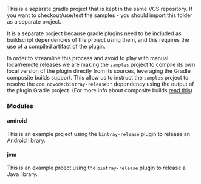 This is a separate gradle project that is kept in the same VCS repository.
If you want to checkout/use/test the samples - you should import this folder as a separate project.

It is a separate project because gradle plugins need to be included as buildscript dependencies of the project using
them, and this requires the use of a compiled artifact of the plugin.

In order to streamline this process and avoid to play with manual local/remote releases we are making the `samples`
project to compile its own local version of the plugin directly from its sources, leveraging the Gradle composite builds support.
This allow us to instruct the `samples` project to resolve the `com.novoda:bintray-release:*` dependency using the output 
of the plugin Gradle project.
(For more info about composite builds [read this](https://docs.gradle.org/current/userguide/composite_builds.html))

### Modules

#### android

This is an example project using the `bintray-release` plugin to release an Android library.

#### jvm

This is an example proect using the `bintray-release` plugin to release a Java library.

